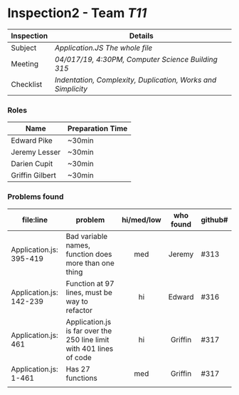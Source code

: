 # Inspection2 - Team *T11* 
 
| Inspection | Details |
| ----- | ----- |
| Subject | *Application.JS The whole file* |
| Meeting | *04/017/19, 4:30PM, Computer Science Building 315* |
| Checklist | *Indentation, Complexity, Duplication, Works and Simplicity* |

### Roles

| Name | Preparation Time |
| ---- | ---- |
| Edward Pike | ~30min |
| Jeremy Lesser | ~30min |
| Darien Cupit | ~30min |
| Griffin Gilbert | ~30min |

### Problems found

| file:line | problem | hi/med/low | who found | github#  |
| --- | --- | :---: | :---: | --- |
| Application.js: 395-419 |Bad variable names, function does more than one thing|med|Jeremy|#313|
| Application.js: 142-239 | Function at 97 lines, must be way to refactor |hi|Edward|#316|
| Application.js: 461 | Application.js is far over the 250 line limit with 401 lines of code |hi|Griffin|#317|
| Application.js: 1-461 |Has 27 functions|med|Griffin|#317|
|  |||||

